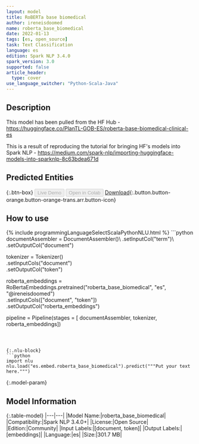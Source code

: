 ```yaml
---
layout: model
title: RoBERTa base biomedical
author: ireneisdoomed
name: roberta_base_biomedical
date: 2022-01-13
tags: [es, open_source]
task: Text Classification
language: es
edition: Spark NLP 3.4.0
spark_version: 3.0
supported: false
article_header:
  type: cover
use_language_switcher: "Python-Scala-Java"
---
```


## Description

This model has been pulled from the HF Hub - https://huggingface.co/PlanTL-GOB-ES/roberta-base-biomedical-clinical-es

This is a result of reproducing the tutorial for bringing HF's models into Spark NLP - https://medium.com/spark-nlp/importing-huggingface-models-into-sparknlp-8c63bdea671d

## Predicted Entities



{:.btn-box}
<button class="button button-orange" disabled>Live Demo</button>
<button class="button button-orange" disabled>Open in Colab</button>
[Download](https://s3.amazonaws.com/community.johnsnowlabs.com/ireneisdoomed/roberta_base_biomedical_es_3.4.0_3.0_1642093372752.zip){:.button.button-orange.button-orange-trans.arr.button-icon}

## How to use



<div class="tabs-box" markdown="1">
{% include programmingLanguageSelectScalaPythonNLU.html %}
```python
documentAssembler = DocumentAssembler()\
    .setInputCol("term")\
    .setOutputCol("document")

tokenizer = Tokenizer()\
    .setInputCols("document")\
    .setOutputCol("token")

roberta_embeddings = RoBertaEmbeddings.pretrained("roberta_base_biomedical", "es", "@ireneisdoomed")\
    .setInputCols(["document", "token"])\
    .setOutputCol("roberta_embeddings")

pipeline = Pipeline(stages = [
    documentAssembler,
    tokenizer,
    roberta_embeddings])
```



{:.nlu-block}
```python
import nlu
nlu.load("es.embed.roberta_base_biomedical").predict("""Put your text here.""")
```

</div>

{:.model-param}
## Model Information

{:.table-model}
|---|---|
|Model Name:|roberta_base_biomedical|
|Compatibility:|Spark NLP 3.4.0+|
|License:|Open Source|
|Edition:|Community|
|Input Labels:|[document, token]|
|Output Labels:|[embeddings]|
|Language:|es|
|Size:|301.7 MB|
